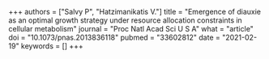 +++
authors = ["Salvy P", "Hatzimanikatis V."]
title = "Emergence of diauxie as an optimal growth strategy under resource allocation constraints in cellular metabolism"
journal = "Proc Natl Acad Sci U S A"
what = "article"
doi = "10.1073/pnas.2013836118"
pubmed = "33602812"
date = "2021-02-19"
keywords = []
+++

